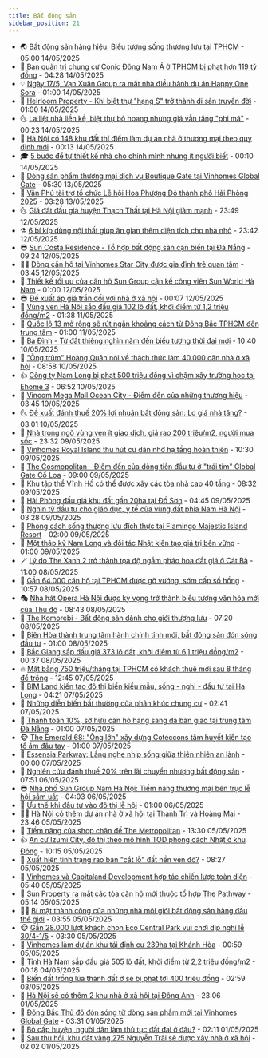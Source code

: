 ```yaml
---
title: Bất động sản
sidebar_position: 21
---
```


<!-- dantri-bat-dong-san:START -->
- 🌏 [Bất động sản hàng hiệu: Biểu tượng sống thượng lưu tại TPHCM](https://dantri.com.vn/bat-dong-san/bat-dong-san-hang-hieu-bieu-tuong-song-thuong-luu-tai-tphcm-20250514092821468.htm) - 05:00 14/05/2025
- 👹 [Ban quản trị chung cư Conic Đông Nam Á ở TPHCM bị phạt hơn 119 tỷ đồng](https://dantri.com.vn/bat-dong-san/ban-quan-tri-chung-cu-conic-dong-nam-a-o-tphcm-bi-phat-hon-119-ty-dong-20250514110144410.htm) - 04:28 14/05/2025
- 💡 [Ngày 17/5, Vạn Xuân Group ra mắt nhà điều hành dự án Happy One Sora](https://dantri.com.vn/bat-dong-san/ngay-175-van-xuan-group-ra-mat-nha-dieu-hanh-du-an-happy-one-sora-20250514071455620.htm) - 01:00 14/05/2025
- 🌋 [Heirloom Property - Khi biệt thự &quot;hạng S&quot; trở thành di sản truyền đời](https://dantri.com.vn/bat-dong-san/heirloom-property-khi-biet-thu-hang-s-tro-thanh-di-san-truyen-doi-20250514001656503.htm) - 01:00 14/05/2025
- 🌜 [La liệt nhà liền kề, biệt thự bỏ hoang nhưng giá vẫn tăng &quot;phi mã&quot;](https://dantri.com.vn/bat-dong-san/la-liet-nha-lien-ke-biet-thu-bo-hoang-nhung-gia-van-tang-phi-ma-20250513165355821.htm) - 00:23 14/05/2025
- 💃 [Hà Nội có 148 khu đất thí điểm làm dự án nhà ở thương mại theo quy định mới](https://dantri.com.vn/bat-dong-san/ha-noi-co-148-khu-dat-thi-diem-lam-du-an-nha-o-thuong-mai-theo-quy-dinh-moi-20250513235513238.htm) - 00:13 14/05/2025
- 🎓 [5 bước để tự thiết kế nhà cho chính mình nhưng ít người biết](https://dantri.com.vn/bat-dong-san/5-buoc-de-tu-thiet-ke-nha-cho-chinh-minh-nhung-it-nguoi-biet-20250512154830449.htm) - 00:10 14/05/2025
- 🌝 [Dòng sản phẩm thương mại dịch vụ Boutique Gate tại Vinhomes Global Gate](https://dantri.com.vn/bat-dong-san/dong-san-pham-thuong-mai-dich-vu-boutique-gate-tai-vinhomes-global-gate-20250513120943148.htm) - 05:30 13/05/2025
- 🧐 [Văn Phú tài trợ tổ chức Lễ hội Hoa Phượng Đỏ thành phố Hải Phòng 2025](https://dantri.com.vn/bat-dong-san/van-phu-tai-tro-to-chuc-le-hoi-hoa-phuong-do-thanh-pho-hai-phong-2025-20250513101627755.htm) - 03:28 13/05/2025
- 🌜 [Giá đất đấu giá huyện Thạch Thất tại Hà Nội giảm mạnh](https://dantri.com.vn/bat-dong-san/gia-dat-dau-gia-huyen-thach-that-tai-ha-noi-giam-manh-20250513025236849.htm) - 23:49 12/05/2025
- ⚗️ [6 bí kíp dùng nội thất giúp ăn gian thêm diện tích cho nhà nhỏ](https://dantri.com.vn/bat-dong-san/6-bi-kip-dung-noi-that-giup-an-gian-them-dien-tich-cho-nha-nho-20250512150200935.htm) - 23:42 12/05/2025
- 😎 [Sun Costa Residence - Tổ hợp bất động sản cận biển tại Đà Nẵng](https://dantri.com.vn/bat-dong-san/sun-costa-residence-to-hop-bat-dong-san-can-bien-tai-da-nang-20250512162056709.htm) - 09:24 12/05/2025
- 🧑‍🏫 [Dòng căn hộ tại Vinhomes Star City được gia đình trẻ quan tâm](https://dantri.com.vn/bat-dong-san/dong-can-ho-tai-vinhomes-star-city-duoc-gia-dinh-tre-quan-tam-20250512101832191.htm) - 03:45 12/05/2025
- 💪 [Thiết kế tối ưu của căn hộ Sun Group cận kề công viên Sun World Hà Nam](https://dantri.com.vn/bat-dong-san/thiet-ke-toi-uu-cua-can-ho-sun-group-can-ke-cong-vien-sun-world-ha-nam-20250511121829692.htm) - 01:00 12/05/2025
- 😎 [Đề xuất áp giá trần đối với nhà ở xã hội](https://dantri.com.vn/bat-dong-san/de-xuat-ap-gia-tran-doi-voi-nha-o-xa-hoi-20250511235433439.htm) - 00:07 12/05/2025
- 🧠 [Vùng ven Hà Nội sắp đấu giá 102 lô đất, khởi điểm từ 1,2 triệu đồng/m2](https://dantri.com.vn/bat-dong-san/vung-ven-ha-noi-sap-dau-gia-102-lo-dat-khoi-diem-tu-12-trieu-dongm2-20250511035709547.htm) - 01:38 11/05/2025
- 🧰 [Quốc lộ 13 mở rộng sẽ rút ngắn khoảng cách từ Đông Bắc TPHCM đến trung tâm](https://dantri.com.vn/bat-dong-san/quoc-lo-13-mo-rong-se-rut-ngan-khoang-cach-tu-dong-bac-tphcm-den-trung-tam-20250508171045709.htm) - 01:00 11/05/2025
- 🤩 [Ba Đình - Từ đất thiêng nghìn năm đến biểu tượng thời đại mới](https://dantri.com.vn/bat-dong-san/ba-dinh-tu-dat-thieng-nghin-nam-den-bieu-tuong-thoi-dai-moi-20250510161048721.htm) - 10:40 10/05/2025
- 🦆 [&quot;Ông trùm&quot; Hoàng Quân nói về thách thức làm 40.000 căn nhà ở xã hội](https://dantri.com.vn/bat-dong-san/ong-trum-hoang-quan-noi-ve-thach-thuc-lam-40000-can-nha-o-xa-hoi-20250510132828607.htm) - 08:58 10/05/2025
- 👍 [Công ty Nam Long bị phạt 500 triệu đồng vì chậm xây trường học tại Ehome 3](https://dantri.com.vn/bat-dong-san/cong-ty-nam-long-bi-phat-500-trieu-dong-vi-cham-xay-truong-hoc-tai-ehome-3-20250510132629376.htm) - 06:52 10/05/2025
- 🙉 [Vincom Mega Mall Ocean City - Điểm đến của những thương hiệu](https://dantri.com.vn/bat-dong-san/vincom-mega-mall-ocean-city-diem-den-cua-nhung-thuong-hieu-20250510103121901.htm) - 03:45 10/05/2025
- 🌜 [Đề xuất đánh thuế 20% lợi nhuận bất động sản: Lo giá nhà tăng?](https://dantri.com.vn/bat-dong-san/de-xuat-danh-thue-20-loi-nhuan-bat-dong-san-lo-gia-nha-tang-20250507152456941.htm) - 03:01 10/05/2025
- 🌋 [Nhà trong ngõ vùng ven ít giao dịch, giá rao 200 triệu/m2, người mua sốc](https://dantri.com.vn/bat-dong-san/nha-trong-ngo-vung-ven-it-giao-dich-gia-rao-200-trieum2-nguoi-mua-soc-20250509171434221.htm) - 23:32 09/05/2025
- 🥰 [Vinhomes Royal Island thu hút cư dân nhờ hạ tầng hoàn thiện](https://dantri.com.vn/bat-dong-san/vinhomes-royal-island-thu-hut-cu-dan-nho-ha-tang-hoan-thien-20250509165629474.htm) - 10:30 09/05/2025
- 💯 [The Cosmopolitan - Điểm đến của dòng tiền đầu tư ở &quot;trái tim&quot; Global Gate Cổ Loa](https://dantri.com.vn/bat-dong-san/the-cosmopolitan-diem-den-cua-dong-tien-dau-tu-o-trai-tim-global-gate-co-loa-20250509152224482.htm) - 09:00 09/05/2025
- 🤩 [Khu tập thể Vĩnh Hồ có thể được xây các tòa nhà cao 40 tầng](https://dantri.com.vn/bat-dong-san/khu-tap-the-vinh-ho-co-the-duoc-xay-cac-toa-nha-cao-40-tang-20250509105538443.htm) - 08:32 09/05/2025
- 💄 [Hải Phòng đấu giá khu đất gần 20ha tại Đồ Sơn](https://dantri.com.vn/bat-dong-san/hai-phong-dau-gia-khu-dat-gan-20ha-tai-do-son-20250509015007761.htm) - 04:45 09/05/2025
- 🦍 [Nghìn tỷ đầu tư cho giáo dục, y tế của vùng đất phía Nam Hà Nội](https://dantri.com.vn/bat-dong-san/nghin-ty-dau-tu-cho-giao-duc-y-te-cua-vung-dat-phia-nam-ha-noi-20250509102203936.htm) - 03:28 09/05/2025
- 🎡 [Phong cách sống thượng lưu đích thực tại Flamingo Majestic Island Resort](https://dantri.com.vn/bat-dong-san/phong-cach-song-thuong-luu-dich-thuc-tai-flamingo-majestic-island-resort-20250508232431014.htm) - 02:00 09/05/2025
- 🐎 [Một thập kỷ Nam Long và đối tác Nhật kiến tạo giá trị bền vững](https://dantri.com.vn/bat-dong-san/mot-thap-ky-nam-long-va-doi-tac-nhat-kien-tao-gia-tri-ben-vung-20250508165932138.htm) - 01:00 09/05/2025
- 🪄 [Lý do The Xanh 2 trở thành tọa độ ngắm pháo hoa đắt giá ở Cát Bà](https://dantri.com.vn/bat-dong-san/ly-do-the-xanh-2-tro-thanh-toa-do-ngam-phao-hoa-dat-gia-o-cat-ba-20250508170433297.htm) - 11:00 08/05/2025
- 💼 [Gần 64.000 căn hộ tại TPHCM được gỡ vướng, sớm cấp sổ hồng](https://dantri.com.vn/bat-dong-san/gan-64000-can-ho-tai-tphcm-duoc-go-vuong-som-cap-so-hong-20250508164323522.htm) - 10:57 08/05/2025
- 🎭 [Nhà hát Opera Hà Nội được kỳ vọng trở thành biểu tượng văn hóa mới của Thủ đô](https://dantri.com.vn/bat-dong-san/nha-hat-opera-ha-noi-duoc-ky-vong-tro-thanh-bieu-tuong-van-hoa-moi-cua-thu-do-20250508153052650.htm) - 08:43 08/05/2025
- 🐻 [The Komorebi - Bất động sản dành cho giới thượng lưu](https://dantri.com.vn/bat-dong-san/the-komorebi-bat-dong-san-danh-cho-gioi-thuong-luu-20250508135655423.htm) - 07:20 08/05/2025
- 💃 [Biên Hòa thành trung tâm hành chính tỉnh mới, bất động sản đón sóng đầu tư](https://dantri.com.vn/bat-dong-san/bien-hoa-thanh-trung-tam-hanh-chinh-tinh-moi-bat-dong-san-don-song-dau-tu-20250507233209294.htm) - 01:00 08/05/2025
- 🦣 [Bắc Giang sắp đấu giá 373 lô đất, khởi điểm từ 6,1 triệu đồng/m2](https://dantri.com.vn/bat-dong-san/bac-giang-sap-dau-gia-373-lo-dat-khoi-diem-tu-61-trieu-dongm2-20250508031329447.htm) - 00:37 08/05/2025
- 🔥 [Mặt bằng 750 triệu/tháng tại TPHCM có khách thuê mới sau 8 tháng để trống](https://dantri.com.vn/bat-dong-san/mat-bang-750-trieuthang-tai-tphcm-co-khach-thue-moi-sau-8-thang-de-trong-20250507145322352.htm) - 12:45 07/05/2025
- 🤩 [BIM Land kiến tạo đô thị biển kiểu mẫu, sống - nghỉ - đầu tư tại Hạ Long](https://dantri.com.vn/bat-dong-san/bim-land-kien-tao-do-thi-bien-kieu-mau-song-nghi-dau-tu-tai-ha-long-20250507111718103.htm) - 04:21 07/05/2025
- 🥳 [Những diễn biến bất thường của phân khúc chung cư](https://dantri.com.vn/bat-dong-san/nhung-dien-bien-bat-thuong-cua-phan-khuc-chung-cu-20250506162205655.htm) - 02:41 07/05/2025
- 🤗 [Thanh toán 10%, sở hữu căn hộ hạng sang đã bàn giao tại trung tâm Đà Nẵng](https://dantri.com.vn/bat-dong-san/thanh-toan-10-so-huu-can-ho-hang-sang-da-ban-giao-tai-trung-tam-da-nang-20250506235435799.htm) - 01:00 07/05/2025
- 🐵 [The Emerald 68: &quot;Ông lớn&quot; xây dựng Coteccons tâm huyết kiến tạo tổ ấm đầu tay](https://dantri.com.vn/bat-dong-san/the-emerald-68-ong-lon-xay-dung-coteccons-tam-huyet-kien-tao-to-am-dau-tay-20250505094955884.htm) - 01:00 07/05/2025
- 🤖 [Essensia Parkway: Lắng nghe nhịp sống giữa thiên nhiên an lành](https://dantri.com.vn/bat-dong-san/essensia-parkway-lang-nghe-nhip-song-giua-thien-nhien-an-lanh-20250507001026517.htm) - 00:00 07/05/2025
- 👺 [Nghiên cứu đánh thuế 20% trên lãi chuyển nhượng bất động sản](https://dantri.com.vn/bat-dong-san/nghien-cuu-danh-thue-20-tren-lai-chuyen-nhuong-bat-dong-san-20250506140020082.htm) - 07:51 06/05/2025
- 😎 [Nhà phố Sun Group Nam Hà Nội: Tiềm năng thương mại bên trục lễ hội sầm uất](https://dantri.com.vn/bat-dong-san/nha-pho-sun-group-nam-ha-noi-tiem-nang-thuong-mai-ben-truc-le-hoi-sam-uat-20250506105820407.htm) - 04:03 06/05/2025
- 🤠 [Ưu thế khi đầu tư vào đô thị lễ hội](https://dantri.com.vn/bat-dong-san/uu-the-khi-dau-tu-vao-do-thi-le-hoi-20250505152229937.htm) - 01:00 06/05/2025
- 👨‍🏫 [Hà Nội có thêm dự án nhà ở xã hội tại Thanh Trì và Hoàng Mai](https://dantri.com.vn/bat-dong-san/ha-noi-co-them-du-an-nha-o-xa-hoi-tai-thanh-tri-va-hoang-mai-20250506015846093.htm) - 23:46 05/05/2025
- 🧰 [Tiềm năng của shop chân đế The Metropolitan](https://dantri.com.vn/bat-dong-san/tiem-nang-cua-shop-chan-de-the-metropolitan-20250505194338929.htm) - 13:30 05/05/2025
- 👍 [An cư Izumi City, đô thị theo mô hình TOD phong cách Nhật ở khu Đông](https://dantri.com.vn/bat-dong-san/an-cu-izumi-city-do-thi-theo-mo-hinh-tod-phong-cach-nhat-o-khu-dong-20250505164926873.htm) - 10:15 05/05/2025
- 🌈 [Xuất hiện tình trạng rao bán &quot;cắt lỗ&quot; đất nền ven đô?](https://dantri.com.vn/bat-dong-san/xuat-hien-tinh-trang-rao-ban-cat-lo-dat-nen-ven-do-20250505145603096.htm) - 08:27 05/05/2025
- 🐲 [Vinhomes và Capitaland Development hợp tác chiến lược toàn diện](https://dantri.com.vn/bat-dong-san/vinhomes-va-capitaland-development-hop-tac-chien-luoc-toan-dien-20250505115421017.htm) - 05:40 05/05/2025
- 💄 [Sun Property ra mắt các tòa căn hộ mới thuộc tổ hợp The Pathway](https://dantri.com.vn/bat-dong-san/sun-property-ra-mat-cac-toa-can-ho-moi-thuoc-to-hop-the-pathway-20250505114131931.htm) - 05:14 05/05/2025
- 👨‍🏫 [Bí mật thành công của những nhà môi giới bất động sản hàng đầu thế giới](https://dantri.com.vn/bat-dong-san/bi-mat-thanh-cong-cua-nhung-nha-moi-gioi-bat-dong-san-hang-dau-the-gioi-20250505104723588.htm) - 03:55 05/05/2025
- 🐵 [Gần 28.000 lượt khách chọn Eco Central Park vui chơi dịp nghỉ lễ 30/4-1/5](https://dantri.com.vn/bat-dong-san/gan-28000-luot-khach-chon-eco-central-park-vui-choi-dip-nghi-le-304-15-20250505101643134.htm) - 03:30 05/05/2025
- 🎉 [Vinhomes làm dự án khu tái định cư 239ha tại Khánh Hòa](https://dantri.com.vn/bat-dong-san/vinhomes-lam-du-an-khu-tai-dinh-cu-239ha-tai-khanh-hoa-20250505012253919.htm) - 00:59 05/05/2025
- 💫 [Tỉnh Hà Nam sắp đấu giá 505 lô đất, khởi điểm từ 2,2 triệu đồng/m2](https://dantri.com.vn/bat-dong-san/tinh-ha-nam-sap-dau-gia-505-lo-dat-khoi-diem-tu-22-trieu-dongm2-20250504024243207.htm) - 00:18 04/05/2025
- 🦄 [Biến đất trồng lúa thành đất ở sẽ bị phạt tới 400 triệu đồng](https://dantri.com.vn/bat-dong-san/bien-dat-trong-lua-thanh-dat-o-se-bi-phat-toi-400-trieu-dong-20250503013220850.htm) - 02:59 03/05/2025
- 🌮 [Hà Nội sẽ có thêm 2 khu nhà ở xã hội tại Đông Anh](https://dantri.com.vn/bat-dong-san/ha-noi-se-co-them-2-khu-nha-o-xa-hoi-tai-dong-anh-20250501224445048.htm) - 23:06 01/05/2025
- 💯 [Đông Bắc Thủ đô đón sóng từ dòng sản phẩm mới tại Vinhomes Global Gate](https://dantri.com.vn/bat-dong-san/dong-bac-thu-do-don-song-tu-dong-san-pham-moi-tai-vinhomes-global-gate-20250501101743389.htm) - 03:31 01/05/2025
- 🌊 [Bỏ cấp huyện, người dân làm thủ tục đất đai ở đâu?](https://dantri.com.vn/bat-dong-san/bo-cap-huyen-nguoi-dan-lam-thu-tuc-dat-dai-o-dau-20250430193136524.htm) - 02:11 01/05/2025
- 🤖 [Sau thu hồi, khu đất vàng 275 Nguyễn Trãi sẽ được xây nhà ở xã hội](https://dantri.com.vn/bat-dong-san/sau-thu-hoi-khu-dat-vang-275-nguyen-trai-se-duoc-xay-nha-o-xa-hoi-20250501022004953.htm) - 02:02 01/05/2025<!-- dantri-bat-dong-san:END -->
